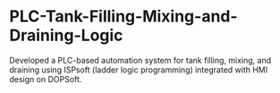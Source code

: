 # PLC-Tank-Filling-Mixing-and-Draining-Logic
Developed a PLC-based automation system for tank filling, mixing, and draining using ISPsoft (ladder logic programming) integrated with HMI design on DOPSoft.
